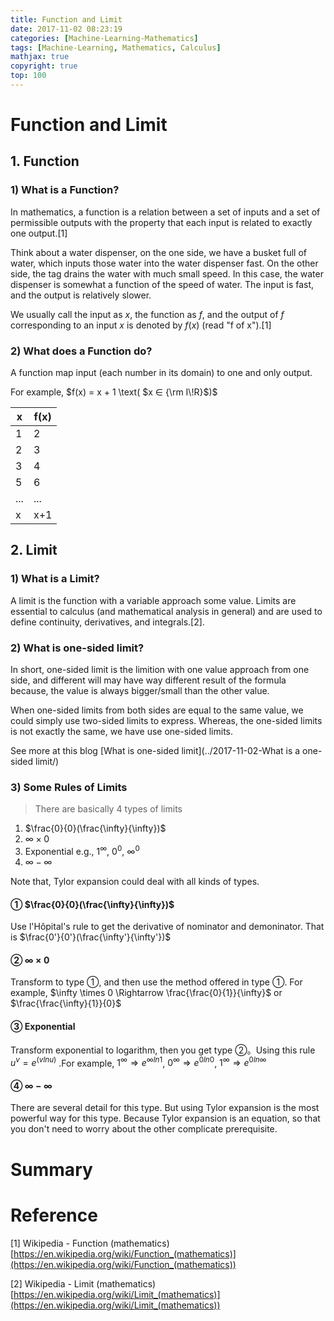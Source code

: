 ```yaml
---
title: Function and Limit
date: 2017-11-02 08:23:19
categories: [Machine-Learning-Mathematics]
tags: [Machine-Learning, Mathematics, Calculus]
mathjax: true
copyright: true
top: 100
---
```


# Function and Limit

## 1. Function
### 1) What is a Function?
In mathematics, a function is a relation between a set of inputs and a set of permissible outputs with the property that each input is related to exactly one output.[1]

Think about a water dispenser, on the one side, we have a busket full of water, which inputs those water into the water dispenser fast. On the other side, the tag drains the water with much small speed. In this case, the water dispenser is somewhat a function of the speed of water. The input is fast, and the output is relatively slower.

We usually call the input as $x$, the function as $f$, and the output of $f$ corresponding to an input $x$ is denoted by $f(x)$ (read "f of x").[1]


### 2) What does a Function do?
A function map input (each number in its domain) to one and only output.

For example, $f(x) = x + 1 \text( $x ∈ {\rm I\!R}$)$

| x   | f(x) |
| --- | ---- |
| 1   | 2    |
| 2   | 3    |
| 3   | 4    |
| 5   | 6    |
| ... | ...  |
| x   | x+1  |






## 2. Limit
### 1) What is a Limit?
A limit is the function with a variable approach some value. Limits are essential to calculus (and mathematical analysis in general) and are used to define continuity, derivatives, and integrals.[2].

### 2) What is one-sided limit?

In short, one-sided limit is the limition with one value approach from one side, and different will may have way different result of the formula because, the value is always bigger/small than the other value.

When one-sided limits from both sides are equal to the same value, we could simply use two-sided limits to express. Whereas, the one-sided limits is not exactly the same, we have use one-sided limits.

See more at this blog [What is one-sided limit](../2017-11-02-What is a one-sided limit/)

### 3) Some Rules of Limits

> There are basically 4 types of limits

1. $\frac{0}{0}(\frac{\infty}{\infty})$
2. $\infty \times 0$
3. Exponential  e.g., $1^\infty$, $0^0$, $\infty^0$
4. $\infty - \infty$


Note that, Tylor expansion could deal with all kinds of types.

#### ① $\frac{0}{0}(\frac{\infty}{\infty})$

Use l'Hôpital's rule to get the derivative of nominator and demoninator. That is $\frac{0'}{0'}(\frac{\infty'}{\infty'})$


#### ② $\infty \times 0$

Transform to type ①, and then use the method offered in type ①. For example, $\infty \times 0 \Rightarrow \frac{\frac{0}{1}}{\infty}$ or $\frac{\frac{\infty}{1}}{0}$

#### ③ Exponential

Transform exponential to logarithm, then you get type ②。Using this rule $u^v = e^(vlnu)$ .For example, $1^\infty \Rightarrow e^{\infty ln1}$, $0^\infty \Rightarrow e^{0ln0}$, $1^\infty \Rightarrow e^{0 ln\infty}$

#### ④ $\infty - \infty$

There are several detail for this type. But using Tylor expansion is the most powerful way for this type. Because Tylor expansion is an equation, so that you don't need to worry about the other complicate prerequisite.





# Summary

# Reference
[1] Wikipedia - Function (mathematics) [https://en.wikipedia.org/wiki/Function_(mathematics)](https://en.wikipedia.org/wiki/Function_(mathematics))

[2] Wikipedia - Limit (mathematics) [https://en.wikipedia.org/wiki/Limit_(mathematics)](https://en.wikipedia.org/wiki/Limit_(mathematics))

